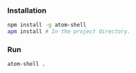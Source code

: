 ### Installation

```bash
npm install -g atom-shell
apm install # In the project directory.
```


### Run

```bash
atom-shell .
```
